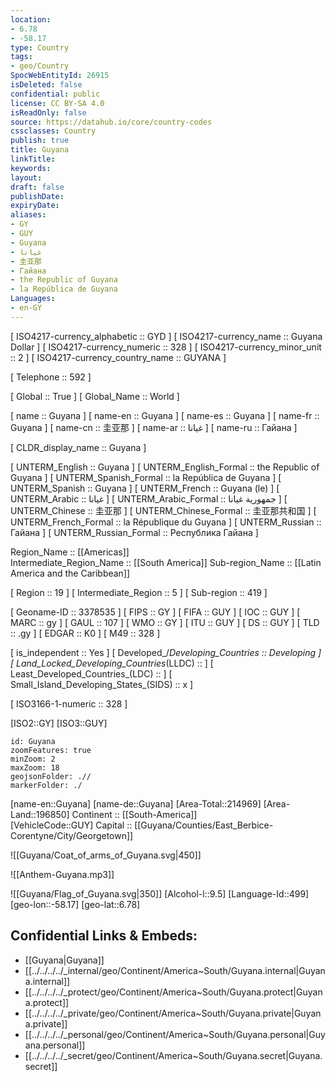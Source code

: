 ```yaml
---
location:
- 6.78
- -58.17
type: Country
tags:
- geo/Country
SpocWebEntityId: 26915
isDeleted: false
confidential: public
license: CC BY-SA 4.0
isReadOnly: false
source: https://datahub.io/core/country-codes
cssclasses: Country
publish: true
title: Guyana
linkTitle: 
keywords: 
layout: 
draft: false
publishDate: 
expiryDate: 
aliases:
- GY
- GUY
- Guyana
- غيانا
- 圭亚那
- Гайана
- the Republic of Guyana
- la República de Guyana
Languages:
- en-GY
---
```



[	ISO4217-currency_alphabetic	 :: GYD ] 
[	ISO4217-currency_name	 :: Guyana Dollar ] 
[	ISO4217-currency_numeric	 :: 328 ] 
[	ISO4217-currency_minor_unit	 :: 2 ] 
[	ISO4217-currency_country_name	 :: GUYANA ] 

[	Telephone	 :: 592 ] 

[	Global	 :: True ] 
[	Global_Name	 :: World ] 

[	name	 :: Guyana ] 
[	name-en	 :: Guyana ] 
[	name-es	 :: Guyana ] 
[	name-fr	 :: Guyana ] 
[	name-cn	 :: 圭亚那 ] 
[	name-ar	 :: غيانا ] 
[	name-ru	 :: Гайана ] 

[	CLDR_display_name	 :: Guyana ] 

[	UNTERM_English	 :: Guyana ] 
[	UNTERM_English_Formal	 :: the Republic of Guyana ] 
[	UNTERM_Spanish_Formal	 :: la República de Guyana ] 
[	UNTERM_Spanish	 :: Guyana ] 
[	UNTERM_French	 :: Guyana (le) ] 
[	UNTERM_Arabic	 :: غيانا ] 
[	UNTERM_Arabic_Formal	 :: جمهورية غيانا ] 
[	UNTERM_Chinese	 :: 圭亚那 ] 
[	UNTERM_Chinese_Formal	 :: 圭亚那共和国 ] 
[	UNTERM_French_Formal	 :: la République du Guyana ] 
[	UNTERM_Russian	 :: Гайана ] 
[	UNTERM_Russian_Formal	 :: Республика Гайана ] 

Region_Name ::  [[Americas]]  
Intermediate_Region_Name ::  [[South America]] 
Sub-region_Name ::  [[Latin America and the Caribbean]] 

[	Region	 :: 19 ] 
[	Intermediate_Region	 :: 5 ] 
[	Sub-region	 :: 419 ] 

[	Geoname-ID	 :: 3378535 ] 
[	FIPS	 :: GY ] 
[	FIFA	 :: GUY ] 
[	IOC	 :: GUY ] 
[	MARC	 :: gy ] 
[	GAUL	 :: 107 ] 
[	WMO	 :: GY ] 
[	ITU	 :: GUY ] 
[	DS	 :: GUY ] 
[	TLD	 :: .gy ] 
[	EDGAR	 :: K0 ] 
[	M49	 :: 328 ] 

[	is_independent	 :: Yes ] 
[	Developed_/_Developing_Countries	 :: Developing ] 
[	Land_Locked_Developing_Countries_(LLDC)	 ::  ] 
[	Least_Developed_Countries_(LDC)	 ::  ] 
[	Small_Island_Developing_States_(SIDS)	 :: x ] 

[	ISO3166-1-numeric	 :: 328 ] 



[ISO2::GY] 
[ISO3::GUY] 

```leaflet
id: Guyana
zoomFeatures: true 
minZoom: 2 
maxZoom: 18
geojsonFolder: .//
markerFolder: ./
```

[name-en::Guyana] 
[name-de::Guyana] 
[Area-Total::214969] 
[Area-Land::196850] 
Continent :: [[South-America]]  
[VehicleCode::GUY] 
Capital :: [[Guyana/Counties/East_Berbice-Corentyne/City/Georgetown]]  

![[Guyana/Coat_of_arms_of_Guyana.svg|450]] 

![[Anthem-Guyana.mp3]] 

![[Guyana/Flag_of_Guyana.svg|350]] 
[Alcohol-l::9.5] 
[Language-Id::499] 
[geo-lon::-58.17] 
[geo-lat::6.78] 



## Confidential Links & Embeds: 
- [[Guyana|Guyana]] 
- [[../../../../_internal/geo/Continent/America~South/Guyana.internal|Guyana.internal]] 
- [[../../../../_protect/geo/Continent/America~South/Guyana.protect|Guyana.protect]] 
- [[../../../../_private/geo/Continent/America~South/Guyana.private|Guyana.private]] 
- [[../../../../_personal/geo/Continent/America~South/Guyana.personal|Guyana.personal]] 
- [[../../../../_secret/geo/Continent/America~South/Guyana.secret|Guyana.secret]] 

